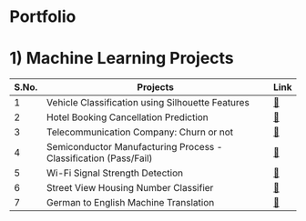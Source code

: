 # Portfolio

# **1) Machine Learning Projects**
| S.No. | Projects | Link |
| --- | --- | --- |
| 1 | Vehicle Classification using Silhouette Features | [:link:](https://github.com/gesivak21/Vehicle-Classification-using-Silhouette-Features) |
| 2 | Hotel Booking Cancellation Prediction | [:link:](https://github.com/gesivak21/Hotel-Booking-Cancellation-Prediction) |
| 3 | Telecommunication Company: Churn or not | [:link:](https://github.com/gesivak21/Telecommunication-Company---Churn-or-not) |
| 4 | Semiconductor Manufacturing Process - Classification (Pass/Fail) | [:link:](https://github.com/gesivak21/Semiconductor-Manufacturing-Process---Classification-Pass-Fail-) |
| 5 | Wi-Fi Signal Strength Detection | [:link:](https://github.com/gesivak21/Signal-Strength-Detection) |
| 6 | Street View Housing Number Classifier | [:link:](https://github.com/gesivak21/Street-View-Housing-Number-Classifier) |
| 7 | German to English Machine Translation | [:link:](https://github.com/gesivak21/Machine-Translation) |
